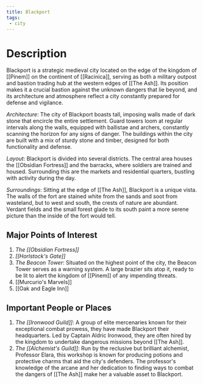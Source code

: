 ```yaml
---
title: Blackport
tags:
 - city
---
```

# Description
Blackport is a strategic medieval city located on the edge of the kingdom of [[Pinem]] on the continent of [[Racinica]], serving as both a military outpost and bastion trading hub at the western edges of [[The Ash]]. Its position makes it a crucial bastion against the unknown dangers that lie beyond, and its architecture and atmosphere reflect a city constantly prepared for defense and vigilance.

_Architecture_: The city of Blackport boasts tall, imposing walls made of dark stone that encircle the entire settlement. Guard towers loom at regular intervals along the walls, equipped with ballistae and archers, constantly scanning the horizon for any signs of danger. The buildings within the city are built with a mix of sturdy stone and timber, designed for both functionality and defense.

_Layout_: Blackport is divided into several districts. The central area houses the [[Obsidian Fortress]] and the barracks, where soldiers are trained and housed. Surrounding this are the markets and residential quarters, bustling with activity during the day.

_Surroundings_: Sitting at the edge of [[The Ash]], Blackport is a unique vista. The walls of the fort are stained white from the sands and soot from wasteland, but to west and south, the crests of nature are abundant. Verdant fields and the small forest glade to its south paint a more serene picture than the inside of the fort would tell.

## Major Points of Interest
1.  _The [[Obsidian Fortress]]_
2.  _[[Horlstock's Gate]]_
3.  _The Beacon Tower_: Situated on the highest point of the city, the Beacon Tower serves as a warning system. A large brazier sits atop it, ready to be lit to alert the kingdom of [[Pinem]] of any impending threats.
4. [[Murcurio's Marvels]]
5. [[Oak and Eagle Inn]]

## Important People or Places
1.  _The [[Ironwood Guild]]_: A group of elite mercenaries known for their exceptional combat prowess, they have made Blackport their headquarters. Led by Captain Aldric Ironwood, they are often hired by the kingdom to undertake dangerous missions beyond [[The Ash]].
2.  _The [[Alchemist's Guild]]_: Run by the reclusive but brilliant alchemist, Professor Elara, this workshop is known for producing potions and protective charms that aid the city's defenders. The professor's knowledge of the arcane and her dedication to finding ways to combat the dangers of [[The Ash]] make her a valuable asset to Blackport.